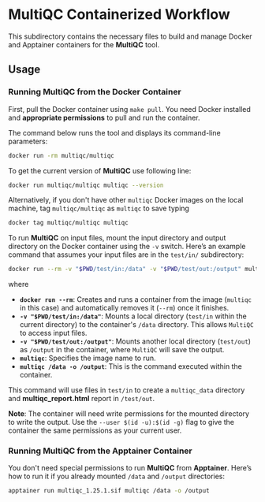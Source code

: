 # MultiQC Containerized Workflow

This subdirectory contains the necessary files to build and manage Docker and Apptainer containers for the **MultiQC** tool.

## Usage

### Running MultiQC from the Docker Container

First, pull the Docker container using `make pull`. You need Docker installed and **appropriate permissions** to pull and run the container.


The command below runs the tool and displays its command-line parameters:

```bash
docker run -rm multiqc/multiqc
```
To get the current version of **MultiQC** use following line:
```bash
docker run multiqc/multiqc multiqc --version
```

Alternatively, if you don't have other `multiqc` Docker images on the local machine, tag `multiqc/multiqc` as `multiqc` to save typing

```bash
docker tag multiqc/multiqc multiqc
```

To run **MultiQC** on input files, mount the input directory and output directory on the Docker container using the `-v` switch. Here’s an example command that assumes your input files are in the `test/in/` subdirectory:

```bash
docker run --rm -v "$PWD/test/in:/data" -v "$PWD/test/out:/output" multiqc multiqc /data -o /output
```
where
- **`docker run --rm`**: Creates and runs a container from the image (`multiqc` in this case) and automatically removes it (`--rm`) once it finishes.
- **`-v "$PWD/test/in:/data"`**: Mounts a local directory (`test/in` within the current directory) to the container's `/data` directory. This allows `MultiQC` to access input files.
- **`-v "$PWD/test/out:/output"`**: Mounts another local directory (`test/out`) as `/output` in the container, where `MultiQC` will save the output.
- **`multiqc`**: Specifies the image name to run.
- **`multiqc /data -o /output`**: This is the command executed within the container.

   
This command will use files in `test/in` to create a `multiqc_data` directory and **multiqc_report.html** report in `/test/out`.

**Note**: The container will need write permissions for the mounted directory to write the output. Use the `--user $(id -u):$(id -g)` flag to give the container the same permissions as your current user.

### Running MultiQC from the Apptainer Container

You don't need special permissions to run **MultiQC** from **Apptainer**. Here’s how to run it if you already mounted `/data` and `/output` directories:

```bash
apptainer run multiqc_1.25.1.sif multiqc /data -o /output
```